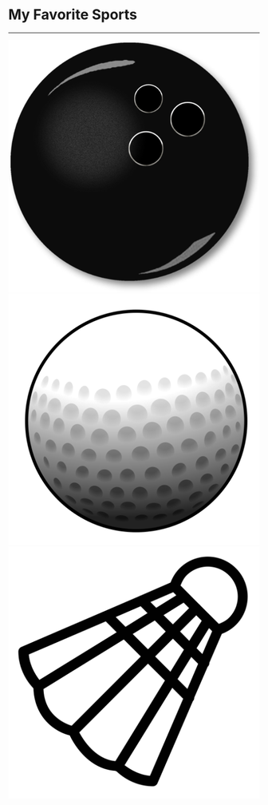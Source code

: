 # My Favorite Sports
---
<img src="Images/Bowling.png">
<img src="Images/Golf.png">
<img src="Images/Shuttlecock.png">
